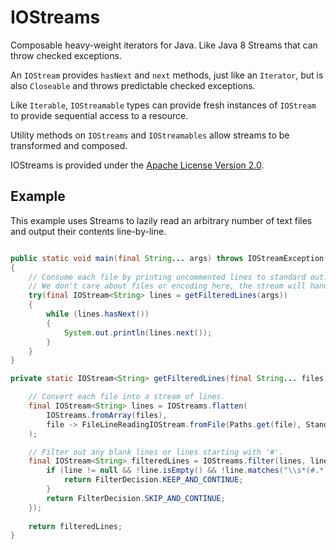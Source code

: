 IOStreams
=======

Composable heavy-weight iterators for Java. Like Java 8 Streams that can throw checked exceptions.

An `IOStream` provides `hasNext` and `next` methods, just like an `Iterator`, but is also `Closeable` and throws predictable checked exceptions.

Like `Iterable`, `IOStreamable` types can provide fresh instances of `IOStream` to provide sequential access to a resource.

Utility methods on `IOStreams` and `IOStreamables` allow streams to be transformed and composed.

IOStreams is provided under the [Apache License Version 2.0](http://www.apache.org/licenses/LICENSE-2.0).

Example
-------

This example uses Streams to lazily read an arbitrary number of text files and output their contents line-by-line.

```java

public static void main(final String... args) throws IOStreamException
{
    // Consume each file by printing uncommented lines to standard out.
    // We don't care about files or encoding here, the stream will handle all of that for us.
    try(final IOStream<String> lines = getFilteredLines(args))
    {
        while (lines.hasNext())
        {
            System.out.println(lines.next());
        }
    }
}

private static IOStream<String> getFilteredLines(final String... files){

    // Convert each file into a stream of lines.
    final IOStream<String> lines = IOStreams.flatten(
        IOStreams.fromArray(files),
        file -> FileLineReadingIOStream.fromFile(Paths.get(file), StandardCharsets.UTF_8)
    );

    // Filter out any blank lines or lines starting with '#'.
    final IOStream<String> filteredLines = IOStreams.filter(lines, line -> {
        if (line != null && !line.isEmpty() && !line.matches("\\s*(#.*)?")) {
            return FilterDecision.KEEP_AND_CONTINUE;
        }
        return FilterDecision.SKIP_AND_CONTINUE;
    });
    
    return filteredLines;
}
```
